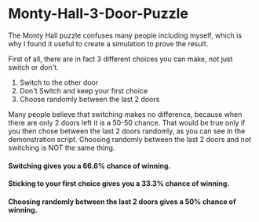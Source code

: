# Monty-Hall-3-Door-Puzzle
The Monty Hall puzzle confuses many people including myself, which is why I found it useful to create a simulation to prove the result.

First of all, there are in fact 3 different choices you can make, not just switch or don't.
1) Switch to the other door
2) Don't Switch and keep your first choice
3) Choose randomly between the last 2 doors

Many people believe that switching makes no difference, because when there are only 2 doors left it is a 50-50 chance. That would be true only if you then chose between the last 2 doors randomly, as you can see in the demonstration script. Choosing randomly between the last 2 doors and not switching is NOT the same thing.

#### Switching gives you a 66.6% chance of winning.

#### Sticking to your first choice gives you a 33.3% chance of winning.

#### Choosing randomly between the last 2 doors gives a 50% chance of winning.
